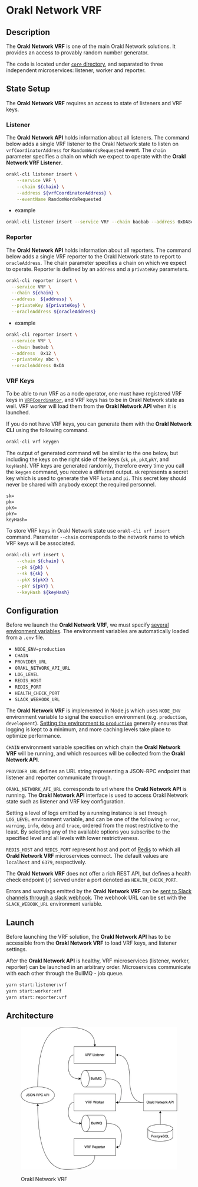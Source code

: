 # Orakl Network VRF

## Description

The **Orakl Network VRF** is one of the main Orakl Network solutions. It provides an access to provably random number generator.

The code is located under [`core` directory](https://github.com/Bisonai/orakl/tree/master/core), and separated to three independent microservices: listener, worker and reporter.

## State Setup

The **Orakl Network VRF** requires an access to state of listeners and VRF keys.

### Listener

The **Orakl Network API** holds information about all listeners. The command below adds a single VRF listener to the Orakl Network state to listen on `vrfCoordinatorAddress` for `RandomWordsRequested` event. The `chain` parameter specifies a chain on which we expect to operate with the **Orakl Network VRF Listener**.

```sh
orakl-cli listener insert \
    --service VRF \
    --chain ${chain} \
    --address ${vrfCoordinatorAddress} \
    --eventName RandomWordsRequested
```

- example

```sh
orakl-cli listener insert --service VRF --chain baobab --address 0xDA8c0A00A372503aa6EC80f9b29Cc97C454bE499 --enventName RandomWordsRequested
```

### Reporter

The **Orakl Network API** holds information about all reporters. The command below adds a single VRF reporter to the Orakl Network state to report to `oracleAddress`. The chain parameter specifies a chain on which we expect to operate. Reporter is defined by an `address` and a `privateKey` parameters.

```sh
orakl-cli reporter insert \
  --service VRF \
  --chain ${chain} \
  --address  ${address} \
  --privateKey ${privateKey} \
  --oracleAddress ${oracleAddress}
```

- example

```sh
orakl-cli reporter insert \
  --service VRF \
  --chain baobab \
  --address  0x12 \
  --privateKey abc \
  --oracleAddress 0xDA
```

### VRF Keys

To be able to run VRF as a node operator, one must have registered VRF keys in [`VRFCoordinator`](https://github.com/Bisonai/orakl/blob/master/contracts/src/v0.1/VRFCoordinator.sol), and VRF keys has to be in Orakl Network state as well. VRF worker will load them from the **Orakl Network API** when it is launched.

If you do not have VRF keys, you can generate them with the **Orakl Network CLI** using the following command.

```sh
orakl-cli vrf keygen
```

The output of generated command will be similar to the one below, but including the keys on the right side of the keys (`sk`, `pk`, `pkX`,`pkY`, and `keyHash`). VRF keys are generated randomly, therefore every time you call the `keygen` command, you receive a different output. `sk` represents a secret key which is used to generate the VRF `beta` and `pi`. This secret key should never be shared with anybody except the required personnel.

```
sk=
pk=
pkX=
pkY=
keyHash=
```

To store VRF keys in Orakl Network state use `orakl-cli vrf insert` command. Parameter `--chain` corresponds to the network name to which VRF keys will be associated.

```sh
orakl-cli vrf insert \
    --chain ${chain} \
    --pk ${pk} \
    --sk ${sk} \
    --pkX ${pkX} \
    --pkY ${pkY} \
    --keyHash ${keyHash}
```

## Configuration

Before we launch the **Orakl Network VRF**, we must specify [several environment variables](https://github.com/Bisonai/orakl/blob/master/core/.env.example). The environment variables are automatically loaded from a `.env` file.

- `NODE_ENV=production`
- `CHAIN`
- `PROVIDER_URL`
- `ORAKL_NETWORK_API_URL`
- `LOG_LEVEL`
- `REDIS_HOST`
- `REDIS_PORT`
- `HEALTH_CHECK_PORT`
- `SLACK_WEBHOOK_URL`

The **Orakl Network VRF** is implemented in Node.js which uses `NODE_ENV` environment variable to signal the execution environment (e.g. `production`, `development`). [Setting the environment to `production`](https://nodejs.org/en/learn/getting-started/nodejs-the-difference-between-development-and-production) generally ensures that logging is kept to a minimum, and more caching levels take place to optimize performance.

`CHAIN` environment variable specifies on which chain the **Orakl Network VRF** will be running, and which resources will be collected from the **Orakl Network API**.

`PROVIDER_URL` defines an URL string representing a JSON-RPC endpoint that listener and reporter communicate through.

`ORAKL_NETWORK_API_URL` corresponds to url where the **Orakl Network API** is running. The **Orakl Network API** interface is used to access Orakl Network state such as listener and VRF key configuration.

Setting a level of logs emitted by a running instance is set through `LOG_LEVEL` environment variable, and can be one of the following: `error`, `warning`, `info`, `debug` and `trace`, ordered from the most restrictive to the least. By selecting any of the available options you subscribe to the specified level and all levels with lower restrictiveness.

`REDIS_HOST` and `REDIS_PORT` represent host and port of [Redis](https://redis.io/) to which all **Orakl Network VRF** microservices connect. The default values are `localhost` and `6379`, respectively.&#x20;

The **Orakl Network VRF** does not offer a rich REST API, but defines a health check endpoint (`/`) served under a port denoted as `HEALTH_CHECK_PORT`.

Errors and warnings emitted by the **Orakl Network VRF** can be [sent to Slack channels through a slack webhook](https://api.slack.com/messaging/webhooks). The webhook URL can be set with the `SLACK_WEBOOK_URL` environment variable.

## Launch

Before launching the VRF solution, the **Orakl Network API** has to be accessible from the **Orakl Network VRF** to load VRF keys, and listener settings.

After the **Orakl Network API** is healthy, VRF microservices (listener, worker, reporter) can be launched in an arbitrary order. Microservices communicate with each other through the BullMQ - job queue.

```sh
yarn start:listener:vrf
yarn start:worker:vrf
yarn start:reporter:vrf
```

## Architecture

<figure><img src="../.gitbook/assets/orakl-network-vrf.png" alt=""><figcaption><p>Orakl Network VRF</p></figcaption></figure>
